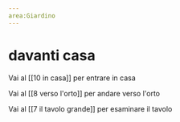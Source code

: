 ```yaml
---
area:Giardino
---
```

# davanti casa

Vai al [[10 in casa]] per entrare in casa

Vai al [[8 verso l'orto]] per andare verso l'orto

Vai al [[7 il tavolo grande]] per esaminare il tavolo